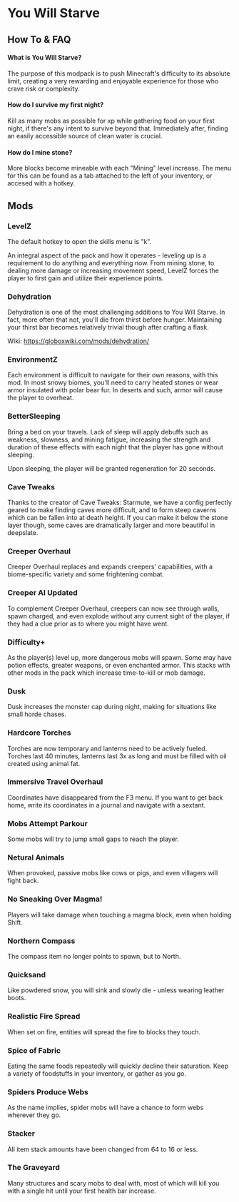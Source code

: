 # You Will Starve

## How To & FAQ

#### What is You Will Starve?

The purpose of this modpack is to push Minecraft's difficulty to its absolute limit, creating a very rewarding and enjoyable experience for those who crave risk or complexity.

#### How do I survive my first night?

Kill as many mobs as possible for xp while gathering food on your first night, if there's any intent to survive beyond that. Immediately after, finding an easily accessible source of clean water is crucial.

#### How do I mine stone?

More blocks become mineable with each "Mining" level increase. The menu for this can be found as a tab attached to the left of your inventory, or accesed with a hotkey.

## Mods

### LevelZ

The default hotkey to open the skills menu is "k".

An integral aspect of the pack and how it operates - leveling up is a requirement to do anything and everything now. From mining stone, to dealing more damage or increasing movement speed, LevelZ forces the player to first gain and utilize their experience points.

### Dehydration

Dehydration is one of the most challenging additions to You Will Starve. In fact, more often that not, you'll die from thirst before hunger. Maintaining your thirst bar becomes relatively trivial though after crafting a flask.

Wiki: https://globoxwiki.com/mods/dehydration/

### EnvironmentZ

Each environment is difficult to navigate for their own reasons, with this mod. In most snowy biomes, you'll need to carry heated stones or wear armor insulated with polar bear fur. In deserts and such, armor will cause the player to overheat.

### BetterSleeping

Bring a bed on your travels. Lack of sleep will apply debuffs such as weakness, slowness, and mining fatigue, increasing the strength and duration of these effects with each night that the player has gone without sleeping.

Upon sleeping, the player will be granted regeneration for 20 seconds.

### Cave Tweaks

Thanks to the creator of Cave Tweaks: Starmute, we have a config perfectly geared to make finding caves more difficult, and to form steep caverns which can be fallen into at death height. If you can make it below the stone layer though, some caves are dramatically larger and more beautiful in deepslate.

### Creeper Overhaul

Creeper Overhaul replaces and expands creepers' capabilities, with a biome-specific variety and some frightening combat.

### Creeper AI Updated

To complement Creeper Overhaul, creepers can now see through walls, spawn charged, and even explode without any current sight of the player, if they had a clue prior as to where you might have went.

### Difficulty+

As the player(s) level up, more dangerous mobs will spawn. Some may have potion effects, greater weapons, or even enchanted armor. This stacks with other mods in the pack which increase time-to-kill or mob damage.

### Dusk

Dusk increases the monster cap during night, making for situations like small horde chases.

### Hardcore Torches

Torches are now temporary and lanterns need to be actively fueled. Torches last 40 minutes, lanterns last 3x as long and must be filled with oil created using animal fat.

### Immersive Travel Overhaul

Coordinates have disappeared from the F3 menu. If you want to get back home, write its coordinates in a journal and navigate with a sextant.

### Mobs Attempt Parkour

Some mobs will try to jump small gaps to reach the player.

### Netural Animals

When provoked, passive mobs like cows or pigs, and even villagers will fight back.

### No Sneaking Over Magma!

Players will take damage when touching a magma block, even when holding Shift.

### Northern Compass

The compass item no longer points to spawn, but to North.

### Quicksand

Like powdered snow, you will sink and slowly die - unless wearing leather boots.

### Realistic Fire Spread

When set on fire, entities will spread the fire to blocks they touch.

### Spice of Fabric

Eating the same foods repeatedly will quickly decline their saturation. Keep a variety of foodstuffs in your inventory, or gather as you go.

### Spiders Produce Webs

As the name implies, spider mobs will have a chance to form webs wherever they go.

### Stacker

All item stack amounts have been changed from 64 to 16 or less.

### The Graveyard

Many structures and scary mobs to deal with, most of which will kill you with a single hit until your first health bar increase.
